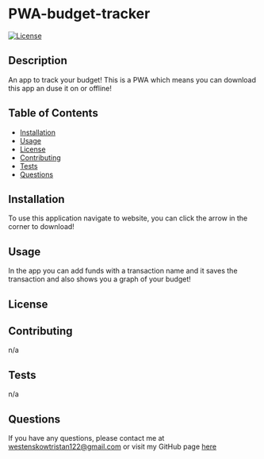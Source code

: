 # PWA-budget-tracker

[![License]()]()

## Description

An app to track your budget! This is a PWA which means you can download this app an duse it on or offline!

## Table of Contents

- [Installation](#installation)
- [Usage](#usage)
- [License](#license)
- [Contributing](#contributing)
- [Tests](#tests)
- [Questions](#questions)

## Installation

To use this application navigate to website, you can click the arrow in the corner to download!

## Usage

In the app you can add funds with a transaction name and it saves the transaction and also shows you a graph of your budget!

## License

## Contributing

n/a

## Tests

n/a

## Questions

If you have any questions, please contact me at [westenskowtristan122@gmail.com](mailto:westenskowtristan122@gmail.com) or visit my GitHub page [here](https://github.com/WestenskowTristan/)

